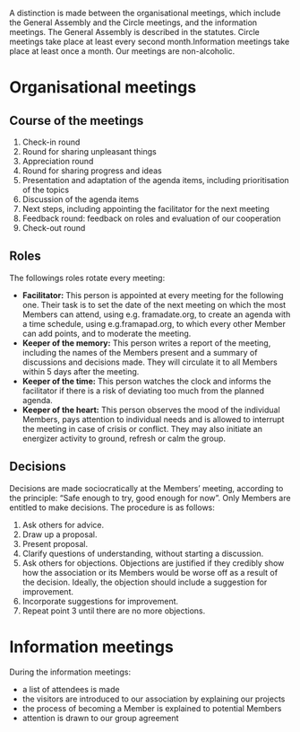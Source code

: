 A distinction is made between the organisational meetings, which include the General Assembly and the Circle meetings, and the information meetings. The General Assembly is described in the statutes.  Circle meetings take place at least every second month.Information meetings take place at least once a month. Our meetings are non-alcoholic.

# Organisational meetings

## Course of the meetings

1.  Check-in round
2.  Round for sharing unpleasant things
3.  Appreciation round
4.  Round for sharing progress and ideas
5.  Presentation and adaptation of the agenda items, including prioritisation of the topics
6.  Discussion of the agenda items
7.  Next steps, including appointing the facilitator for the next meeting
8.  Feedback round: feedback on roles and evaluation of our cooperation
9.  Check-out round

## Roles

The followings roles rotate every meeting:

*   **Facilitator:** This person is appointed at every meeting for the following one. Their task is to set the date of the next meeting on which the most Members can attend, using e.g. framadate.org, to create an agenda with a time schedule, using e.g.framapad.org, to which every other Member can add points, and to moderate the meeting.
*   **Keeper of the memory:** This person writes a report of the meeting, including the names of the Members present and a summary of discussions and decisions made. They will circulate it to all Members within 5 days after the meeting.
*   **Keeper of the time:** This person watches the clock and informs the facilitator if there is a risk of deviating too much from the planned agenda.
*   **Keeper of the heart:** This person observes the mood of the individual Members, pays attention to individual needs and is allowed to interrupt the meeting in case of crisis or conflict. They may also initiate an energizer activity to ground, refresh or calm the group.

## Decisions

Decisions are made sociocratically at the Members’ meeting, according to the principle: “Safe enough to try, good enough for now”. Only Members are entitled to make decisions. The procedure is as follows:

1.  Ask others for advice.
2.  Draw up a proposal.
3.  Present proposal.
4.  Clarify questions of understanding, without starting a discussion.
5.  Ask others for objections. Objections are justified if they credibly show how the association or its Members would be worse off as a result of the decision. Ideally, the objection should include a suggestion for improvement.
6.  Incorporate suggestions for improvement.
7.  Repeat point 3 until there are no more objections.

# Information meetings

During the information meetings:

*   a list of attendees is made
*   the visitors are introduced to our association by explaining our projects
*   the process of becoming a Member is explained to potential Members
*   attention is drawn to our group agreement
